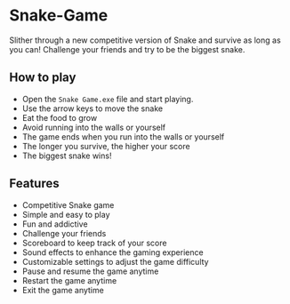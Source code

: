 # Snake-Game
Slither through a new competitive version of Snake and survive as long as you can! Challenge your friends and try to be the biggest snake.

## How to play
- Open the `Snake Game.exe` file and start playing.
- Use the arrow keys to move the snake
- Eat the food to grow
- Avoid running into the walls or yourself
- The game ends when you run into the walls or yourself
- The longer you survive, the higher your score
- The biggest snake wins!

## Features
- Competitive Snake game
- Simple and easy to play
- Fun and addictive
- Challenge your friends
- Scoreboard to keep track of your score
- Sound effects to enhance the gaming experience
- Customizable settings to adjust the game difficulty
- Pause and resume the game anytime
- Restart the game anytime
- Exit the game anytime
